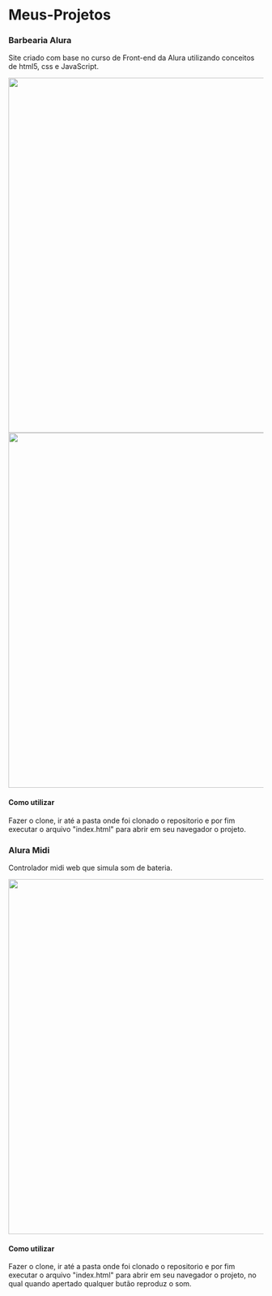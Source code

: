 # Meus-Projetos

### Barbearia Alura

Site criado com base no curso de Front-end da Alura utilizando conceitos de html5, css e JavaScript.

<img src="https://github.com/MatheusMagno/Meus-Projetos/assets/108202480/5f3cd72b-e79d-478b-8494-884979bb31b7" width="700px">
<img src="https://github.com/MatheusMagno/Meus-Projetos/assets/108202480/4e2b3843-c610-4631-89fd-f5580a274b01" width="700px">

#### Como utilizar

Fazer o clone, ir até a pasta onde foi clonado o repositorio e por fim executar o arquivo "index.html" para abrir em seu navegador o projeto.

### Alura Midi

Controlador midi web que simula som de bateria.

<img src="https://github.com/MatheusMagno/Meus-Projetos/assets/108202480/905276c9-e82b-4106-ba27-00b84b1e12e4)" width="700px">

#### Como utilizar

Fazer o clone, ir até a pasta onde foi clonado o repositorio e por fim executar o arquivo "index.html" para abrir em seu navegador o projeto, no qual quando apertado qualquer butão reproduz o som.
